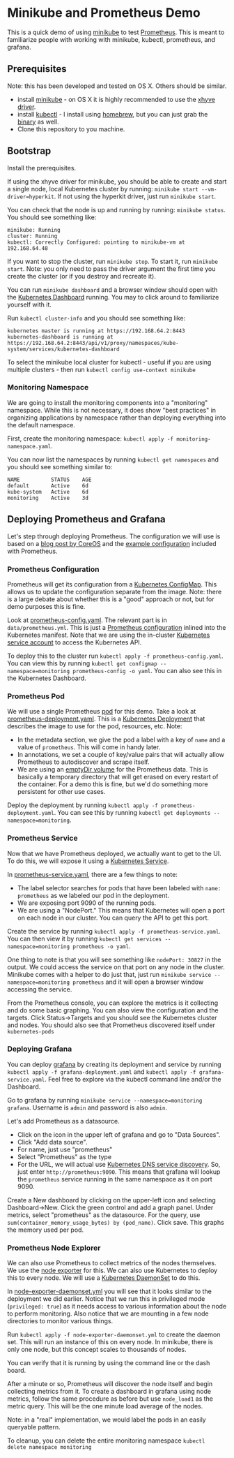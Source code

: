 # Minikube and Prometheus Demo #

This is a quick demo of using
[minikube](https://github.com/kubernetes/minikube) to test
[Prometheus](https://prometheus.io/).  This is meant to familiarize
people with working with minikube, kubectl, prometheus, and grafana.

## Prerequisites ##

Note: this has been developed and tested on OS X. Others should be
similar.

* install [minikube](https://github.com/kubernetes/minikube) - on OS X
  it is highly recommended to use the [xhyve driver](https://github.com/kubernetes/minikube/blob/master/DRIVERS.md#xhyve-driver).
* install [kubectl]() - I install using [homebrew](http://brew.sh/index.html), but you can just
  grab the
  [binary](https://coreos.com/kubernetes/docs/latest/configure-kubectl.html)
  as well.
* Clone this repository to you machine.

## Bootstrap ##

Install the prerequisites.

If using the xhyve driver for minikube, you should be able to create
and start a single node, local Kubernetes cluster by running:
`minikube start --vm-driver=hyperkit`.  If not using the hyperkit driver,
just run `minikube start`.

You can check that the node is up and running by running: `minikube
status`. You should see something like:
```
minikube: Running
cluster: Running
kubectl: Correctly Configured: pointing to minikube-vm at 192.168.64.48
```

If you want to stop the cluster, run `minikube stop`. To start it, run
`minikube start`. Note: you only need to pass the driver argument the
first time you create the cluster (or if you destroy and recreate it).

You can run `minikube dashboard` and a browser window should open with
the [Kubernetes Dashboard](https://github.com/kubernetes/dashboard)
running. You may to click around to familiarize yourself with it.


Run `kubectl cluster-info` and you should see something like:
```
kubernetes master is running at https://192.168.64.2:8443
kubernetes-dashboard is running at https://192.168.64.2:8443/api/v1/proxy/namespaces/kube-system/services/kubernetes-dashboard
```

To select the minikube local cluster for kubectl - useful if you are
using multiple clusters - then run `kubectl config use-context
minikube`

### Monitoring Namespace ###
We are going to install the monitoring components into a "monitoring"
namespace.  While this is not necessary, it does show "best practices"
in organizing applications by namespace rather than deploying
everything into the default namespace.


First, create the monitoring namespace: `kubectl apply -f monitoring-namespace.yaml`.

You can now list the namespaces by running `kubectl get namespaces`
and you should see something similar to:

```
NAME          STATUS    AGE
default       Active    6d
kube-system   Active    6d
monitoring    Active    3d
```

## Deploying Prometheus and Grafana ##

Let's step through deploying Prometheus.  The configuration we will
use is based on a
[blog post by CoreOS](https://coreos.com/blog/monitoring-kubernetes-with-prometheus.html)
and the
[example configuration](https://github.com/prometheus/prometheus/blob/master/documentation/examples/prometheus-kubernetes.yml)
included with Prometheus.

### Prometheus Configuration ###
Prometheus will get its configuration from a
[Kubernetes ConfigMap](http://kubernetes.io/docs/user-guide/configmap/).
This allows us to update the configuration separate from the image.
Note: there is a large debate about whether this is a "good" approach
or not, but for demo purposes this is fine.

Look at [prometheus-config.yaml](./prometheus-config.yaml). The
relevant part is in `data/prometheus.yml`.  This is just a [Prometheus
configuration](https://prometheus.io/docs/operating/configuration/)
inlined into the Kubernetes manifest. Note that we are using the
in-cluster
[Kubernetes service account](http://kubernetes.io/docs/user-guide/service-accounts/)
to access the Kubernetes API.

To deploy this to the cluster run `kubectl apply -f
prometheus-config.yaml`.  You can view this by running `kubectl get
configmap --namespace=monitoring prometheus-config -o yaml`. You can
also see this in the Kubernetes Dashboard.


### Prometheus Pod ###
We will use a single Prometheus
[pod](http://kubernetes.io/docs/user-guide/pods/) for this demo.  Take
a look at [prometheus-deployment.yaml](./prometheus-deployment.yaml).
This is a [Kubernetes Deployment](http://kubernetes.io/docs/user-guide/deployments/) that describes the image to use for
the pod, resources, etc.  Note:

* In the metadata section, we give the pod a label with a key of
`name` and a value of `prometheus`. This will come in handy later.
* In annotations, we set a couple of key/value pairs that will
actually allow Prometheus to autodiscover and scrape itself.
* We are using an
  [emptyDir volume](http://kubernetes.io/docs/user-guide/volumes/#emptydir)
  for the Prometheus data.  This is basically a temporary directory
  that will get erased on every restart of the container.  For a demo
  this is fine, but we'd do something more persistent for other use
  cases.

Deploy the deployment by running `kubectl apply -f
prometheus-deployment.yaml`.  You can see this by running `kubectl get
deployments --namespace=monitoring`.

### Prometheus Service ###

Now that we have Prometheus deployed, we actually want to get to the
UI.  To do this, we will expose it using a
[Kubernetes Service](http://kubernetes.io/docs/user-guide/services/).

In [prometheus-service.yaml](./prometheus-service.yaml), there are a
few things to note:

* The label selector searches for pods that have been labeled with
`name: prometheus` as we labeled our pod in the deployment.
* We are exposing port 9090 of the running pods.
* We are using a "NodePort."  This means that Kubernetes will open a
port on each node in our cluster. You can query the API to get this
port.

Create the service by running `kubectl apply -f
prometheus-service.yaml`.  You can then view it by running `kubectl
get services --namespace=monitoring prometheus -o yaml`.

One thing to note is that you will see something like `nodePort:
30827` in the output.  We could access the service on that port on any
node in the cluster.  Minikube comes with a helper to do just that,
just run `minikube service --namespace=monitoring prometheus` and it
will open a browser window accessing the service.

From the Prometheus console, you can explore the metrics is it
collecting and do some basic graphing.  You can also view the
configuration and the targets. Click Status->Targets and you should
see the Kubernetes cluster and nodes.  You should also see that
Prometheus discovered itself under `kubernetes-pods`

### Deploying Grafana ###

You can deploy [grafana](http://grafana.org/) by creating its deployment and service by
running `kubectl apply -f grafana-deployment.yaml` and `kubectl
apply -f grafana-service.yaml`. Feel free to explore via the kubectl
command line and/or the Dashboard.

Go to  grafana by running `minikube service --namespace=monitoring
grafana`.  Username is `admin` and password is also `admin`.

Let's add Prometheus as a datasource.
* Click on the icon in the upper
left of grafana and go to "Data Sources".
* Click "Add data
source".
* For name, just use "prometheus"
* Select "Prometheus" as the type
* For the URL, we will actual use [Kubernetes DNS service
  discovery](http://kubernetes.io/docs/user-guide/services/#dns). So,
  just enter `http://prometheus:9090`. This means that grafana will
  lookup the `prometheus` service running in the same namespace as it
  on port 9090.

Create a New dashboard by clicking on the upper-left icon and
selecting Dashboard->New.  Click the green control and add a graph
panel.  Under metrics, select "prometheus" as the datasource. For the
query, use `sum(container_memory_usage_bytes) by (pod_name)`.  Click
save. This graphs the memory used per pod.

### Prometheus Node Explorer ###

We can also use Prometheus to collect metrics of the nodes
themselves.  We use the
[node exporter](https://github.com/prometheus/node_exporter) for
this.  We can also use Kubernetes to deploy this to every node.  We
will use a
[Kubernetes DaemonSet](http://kubernetes.io/docs/admin/daemons/) to do
this.

In [node-exporter-daemonset.yml](./node-exporter-daemonset.yml) you
will see that it looks similar to the deployment we did earlier.
Notice that we run this in privileged mode (`privileged: true`) as it
needs access to various information about the node to perform
monitoring.  Also notice that we are mounting in a few node directories
to monitor various things.

Run `kubectl apply -f node-exporter-daemonset.yml` to create the
daemon set.  This will run an instance of this on every node. In
minikube, there is only one node, but this concept scales to thousands
of nodes.

You can verify that it is running by using the command line or the
dash board.

After a minute or so, Prometheus will discover the node itself and
begin collecting metrics from it.  To create a dashboard in grafana
using node metrics, follow the same procedure as before but use
`node_load1` as the metric query.  This will be the one minute load
average of the nodes.

Note: in a "real" implementation, we would label the pods in an easily
queryable pattern.

To cleanup, you can delete the entire monitoring namespace `kubectl delete namespace monitoring`
